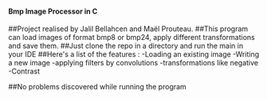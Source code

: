 ####                                                                                                            Bmp Image Processor in C

##Project realised by Jalil Bellahcen and Maël Prouteau.
##This program can load images of format bmp8 or bmp24, apply different transformations and save them.
##Just clone the repo in a directory and run the main in your IDE
##Here's a list of the features : -Loading an existing image 
                                -Writing a new image
                                -applying filters by convolutions
                                -transformations like negative
                                -Contrast
                                
##No problems discovered while running the program
                

